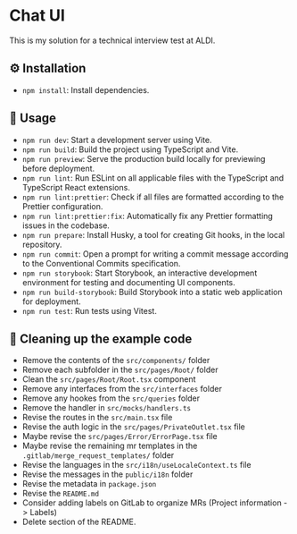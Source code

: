 # Chat UI

This is my solution for a technical interview test at ALDI.

## ⚙️ Installation

- `npm install`: Install dependencies.

## 🚀 Usage

- `npm run dev`: Start a development server using Vite.
- `npm run build`: Build the project using TypeScript and Vite.
- `npm run preview`: Serve the production build locally for previewing before deployment.
- `npm run lint`: Run ESLint on all applicable files with the TypeScript and TypeScript React extensions.
- `npm run lint:prettier`: Check if all files are formatted according to the Prettier configuration.
- `npm run lint:prettier:fix`: Automatically fix any Prettier formatting issues in the codebase.
- `npm run prepare`: Install Husky, a tool for creating Git hooks, in the local repository.
- `npm run commit`: Open a prompt for writing a commit message according to the Conventional Commits specification.
- `npm run storybook`: Start Storybook, an interactive development environment for testing and documenting UI components.
- `npm run build-storybook`: Build Storybook into a static web application for deployment.
- `npm run test`: Run tests using Vitest.

## 🚀 Cleaning up the example code

- Remove the contents of the `src/components/` folder
- Remove each subfolder in the `src/pages/Root/` folder
- Clean the `src/pages/Root/Root.tsx` component
- Remove any interfaces from the `src/interfaces` folder
- Remove any hookes from the `src/queries` folder
- Remove the handler in `src/mocks/handlers.ts`
- Revise the routes in the `src/main.tsx` file
- Revise the auth logic in the `src/pages/PrivateOutlet.tsx` file
- Maybe revise the `src/pages/Error/ErrorPage.tsx` file
- Maybe revise the remaining mr templates in the `.gitlab/merge_request_templates/` folder
- Revise the languages in the `src/i18n/useLocaleContext.ts` file
- Revise the messages in the `public/i18n` folder
- Revise the metadata in `package.json`
- Revise the `README.md`
- Consider adding labels on GitLab to organize MRs (Project information -> Labels)
- Delete section of the README.
